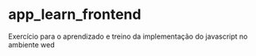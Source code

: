 # app_learn_frontend
Exercício para o aprendizado e treino da implementação do javascript no ambiente wed
